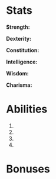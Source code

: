 # Stats
**Strength:**

**Dexterity:**

**Constitution:**

**Intelligence:**

**Wisdom:**

**Charisma:**

# Abilities
1. 
2. 
3. 
4. 

# Bonuses